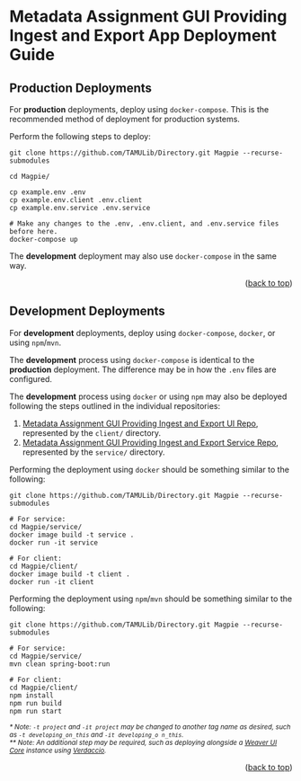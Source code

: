 <a name="readme-top"></a>
# Metadata Assignment GUI Providing Ingest and Export App Deployment Guide

## Production Deployments

For **production** deployments, deploy using `docker-compose`.
This is the recommended method of deployment for production systems.

Perform the following steps to deploy:

```shell
git clone https://github.com/TAMULib/Directory.git Magpie --recurse-submodules

cd Magpie/

cp example.env .env
cp example.env.client .env.client
cp example.env.service .env.service

# Make any changes to the .env, .env.client, and .env.service files before here.
docker-compose up
```

The **development** deployment may also use `docker-compose` in the same way.

<div align="right">(<a href="#readme-top">back to top</a>)</div>


## Development Deployments

For **development** deployments, deploy using `docker-compose`, `docker`, or using `npm`/`mvn`.

The **development** process using `docker-compose` is identical to the **production** deployment.
The difference may be in how the `.env` files are configured.

The **development** process using `docker` or using `npm` may also be deployed following the steps outlined in the individual repositories:

1. [Metadata Assignment GUI Providing Ingest and Export UI Repo][ui-repo], represented by the `client/` directory.
2. [Metadata Assignment GUI Providing Ingest and Export Service Repo][service-repo], represented by the `service/` directory.

Performing the deployment using `docker` should be something similar to the following:
```shell
git clone https://github.com/TAMULib/Directory.git Magpie --recurse-submodules

# For service:
cd Magpie/service/
docker image build -t service .
docker run -it service

# For client:
cd Magpie/client/
docker image build -t client .
docker run -it client
```

Performing the deployment using `npm`/`mvn` should be something similar to the following:
```shell
git clone https://github.com/TAMULib/Directory.git Magpie --recurse-submodules

# For service:
cd Magpie/service/
mvn clean spring-boot:run

# For client:
cd Magpie/client/
npm install
npm run build
npm run start
```

<sub>_* Note: `-t project` and `-it project` may be changed to another tag name as desired, such as `-t developing_on_this` and `-it developing_o
n_this`._</sub><br>
<sub>_** Note: An additional step may be required, such as deploying alongside a [Weaver UI Core][weaver-ui] instance using [Verdaccio][verdaccio]._</sub>

<div align="right">(<a href="#readme-top">back to top</a>)</div>


<!-- LINKS -->
[ui-repo]: https://github.com/TAMULib/MagpieUI
[service-repo]: https://github.com/TAMULib/MagpieService
[weaver-ui]: https://github.com/TAMULib/Weaver-UI-Core
[verdaccio]: https://verdaccio.org
